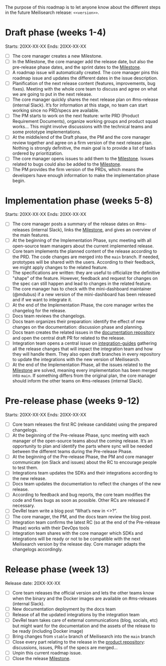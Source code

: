 The purpose of this roadmap is to let anyone know about the different steps in the future Meilisearch release: `<<version>>`.

# Draft phase (weeks 1-4)

Starts: 20XX-XX-XX
Ends: 20XX-XX-XX

- [ ] The core manager creates a new Milestone.
- [ ] In the Milestone, the core manager add the release date, but also the pre-release phase dates, and the sprint dates to the [Milestone](https://github.com/meilisearch/meilisearch/milestone/<<milestone_id>>).
- [ ] A roadmap issue will automatically created. The core manager pins this roadmap issue and updates the different dates in the issue description.
- [ ] Planification of the next release content (features, improvements, bug fixes). Meeting with the whole core team to discuss and agree on what we are going to put in the next release.
- [ ] The core manager quickly shares the next release plan on #ms-release (internal Slack). It’s for information at this stage, no team can start working since no PRD/specs are available.
- [ ] The PM starts to work on the next feature: write PRD (Product Requirement Documents), organize working groups and product squad works... This might involve discussions with the technical teams and some prototype implementations.
- [ ] At the middle/end of the Draft phase, the PM and the core manager review together and agree on a firm version of the next release plan. Nothing is strongly definitive, the main goal is to provide a list of tasks ordered by prioritization.
- [ ] The core manager opens issues to add them to the [Milestone](https://github.com/meilisearch/meilisearch/milestone/<<milestone_id>>). Issues related to bugs could also be added to the [Milestone](https://github.com/meilisearch/meilisearch/milestone/<<milestone_id>>).
- [ ] The PM provides the firm version of the PRDs, which means the developers have enough information to make the implementation phase begin.

# Implementation phase (weeks 5-8)

Starts: 20XX-XX-XX
Ends: 20XX-XX-XX

- [ ] The core manager posts a summary of the release dates on #ms-releases (internal  Slack), links the [Milestone](https://github.com/meilisearch/meilisearch/milestone/<<milestone_id>>), and gives an overview of the main features.
- [ ] At the beginning of the Implementation Phase, sync meeting with all open-source team managers about the current implemented release.
- [ ] Core team implements the planned content of the release according to the PRD. The code changes are merged into the `main` branch. If needed, prototypes will be shared with the users. According to their feedback, we might apply changes to the related feature.
- [ ] The specifications are written: they are useful to officialize the definitive "shape" of the feature. However, feedback and request for changes on the spec can still happen and lead to changes in the related feature.
- [ ] The core manager has to check with the mini-dashboard maintainer (@mdubus) if a new version of the mini-dashboard has been released and if we want to integrate it.
- [ ] At the end of the Implementation Phase, the core manager writes the changelog for the release.
- [ ] Docs team reviews the changelogs.
- [ ] Docs team organizes their preparation: identify the effect of new changes on the documentation: discussion phase and planning.
- [ ] Docs team creates the related issues in the [documentation repository](https://github.com/meilisearch/documentation/) and open the central draft PR for related to the release.
- [ ] Integration team opens a central issue on [integration-guides](https://github.com/meilisearch/integration-guides) gathering all the release changes that will impact the integration team and how they will handle them. They also open draft branches in every repository to update the integrations with the new version of Meilisearch.
- [ ] At the end of the Implementation Phase, all the issues related to the [Milestone](https://github.com/meilisearch/meilisearch/milestone/<<milestone_id>>) are solved, meaning every implementation has been merged into `main`. If something differs from the original plan, the core manager should inform the other teams on #ms-releases (internal Slack).

# Pre-release phase (weeks 9-12)

Starts: 20XX-XX-XX
Ends: 20XX-XX-XX

- [ ] Core team releases the first RC (release candidate) using the prepared changelogs.
- [ ] At the beginning of the Pre-release Phase, sync meeting with each manager of the open-source teams about the coming release. It’s an opportunity to plan and identify the parts where sync will be needed between the different teams during the Pre-release Phase.
- [ ] At the beginning of the Pre-release Phase, the PM and core manager communicate (on Slack and issues) about the RC to encourage people to test them.
- [ ] Integrations team updates the SDKs and their integrations according to the new release.
- [ ] Docs team updates the documentation to reflect the changes of the new release.
- [ ] According to feedback and bug reports, the core team modifies the code and fixes bugs as soon as possible. Other RCs are released if necessary.
- [ ] DevRel team write a blog post “What’s new in <<version>>?”.
- [ ] The core manager, the PM, and the docs team review the blog post.
- [ ] Integration team confirms the latest RC (so at the end of the Pre-release Phase) works with their DevOps tools
- [ ] Integration team shares with the core manager which SDKs and integrations will be ready or not to be compatible with the next Meilisearch version by the release day. Core manager adapts the changelogs accordingly.

# Release phase (week 13)

Release date: 20XX-XX-XX

- [ ] Core team releases the official version and lets the other teams know when the binary and the Docker images are available on #ms-releases (internal Slack).
- [ ] New documentation deployment by the docs team
- [ ] Release of all the updated integrations by the integration team
- [ ] DevRel team takes care of external communications (blog, socials, etc) but might want for the documentation and the assets of the release to be ready (including Docker image)
- [ ] Bring changes from `stable` branch of Meilisearch into the `main` branch
- [ ] Close every part relating to the release in the [product repository](https://github.com/meilisearch/product/): discussions, issues, PRs of the specs are merged...
- [ ] Unpin this current roadmap issue.
- [ ] Close the release [Milestone](https://github.com/meilisearch/meilisearch/milestone/<<milestone_id>>).
